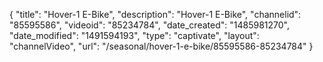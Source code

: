 {
    "title": "Hover-1 E-Bike",
    "description": "Hover-1 E-Bike",
    "channelid": "85595586",
    "videoid": "85234784",
    "date_created": "1485981270",
    "date_modified": "1491594193",
    "type": "captivate",
    "layout": "channelVideo",
    "url": "\/seasonal\/hover-1-e-bike\/85595586-85234784"
}
